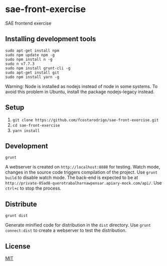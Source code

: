 # sae-front-exercise

SAE frontend exercise

## Installing development tools

    sudo apt-get install npm
    sudo npm update npm -g
    sudo npm install n -g
    sudo n v7.7.3
    sudo npm install grunt-cli -g
    sudo apt-get install git
    sudo npm install yarn -g

Warning: Node is installed as nodejs instead of node in some systems.
To avoid this problem in Ubuntu, install the package nodejs-legacy instead.

## Setup

1. `git clone https://github.com/fcostarodrigo/sae-front-exercise.git`
2. `cd sae-front-exercise`
3. `yarn install`

## Development

    grunt

A webserver is created on `http://localhost:8888` for testing.
Watch mode, changes in the source code triggers compilation of the project. Use
`grunt build` to disable watch mode.
The back-end is expected to be at `http://private-85ad8-querotrabalharnawpensar.apiary-mock.com/api/`.
Use `ctrl+c` to stop the process.

## Distribute

    grunt dist

Generate minified code for distribution in the `dist` directory.
Use `grunt connect:dist` to create a webserver to test the distribution.

## License

[MIT](LICENSE.md)
